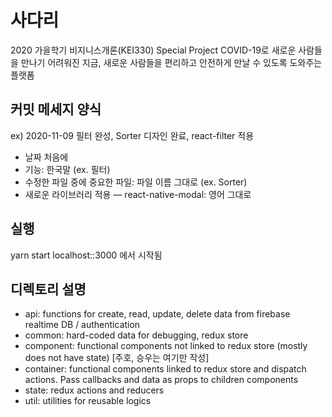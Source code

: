 # 사다리
2020 가을학기 비지니스개론(KEI330) Special Project
COVID-19로 새로운 사람들을 만나기 어려워진 지금, 새로운 사람들을 편리하고 안전하게 만날 수 있도록 도와주는 플랫폼

## 커밋 메세지 양식
ex) 2020-11-09 필터 완성, Sorter 디자인 완료, react-filter 적용
- 날짜 처음에
- 기능: 한국말 (ex. 필터)
- 수정한 파일 중에 중요한 파일: 파일 이름 그대로 (ex. Sorter)
- 새로운 라이브러리 적용 — react-native-modal: 영어 그대로

## 실행
yarn start
localhost::3000 에서 시작됨

## 디렉토리 설명
- api: functions for create, read, update, delete data from firebase realtime DB / authentication
- common: hard-coded data for debugging, redux store
- component: functional components not linked to redux store (mostly does not have state) [주호, 승우는 여기만 작성]
- container: functional components linked to redux store and dispatch actions. Pass callbacks and data as props to children components 
- state: redux actions and reducers
- util: utilities for reusable logics
